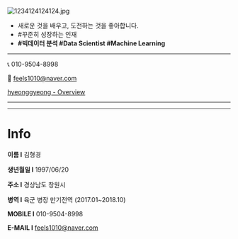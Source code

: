 ![1234124124124.jpg](https://s3-us-west-2.amazonaws.com/secure.notion-static.com/f3b3d3c1-1963-4222-b3cd-7f998c7b5261/1234124124124.jpg)

- 새로운 것을 배우고, 도전하는 것을 좋아합니다.
- #꾸준히 성장하는 인재
- **#빅데이터 분석 #Data Scientist  #Machine Learning**

---

📞 010-9504-8998

💌 feels1010@naver.com

[hyeonggyeong - Overview](https://github.com/hyeonggyeong)

---

---

# Info

**이름 I** 김형경 

**생년월일 I** 1997/06/20

**주소 I** 경상남도 창원시 

**병역 I**  육군 병장 만기전역 (2017.01~2018.10)

**MOBILE I** 010-9504-8998

**E-MAIL I** feels1010@naver.com
